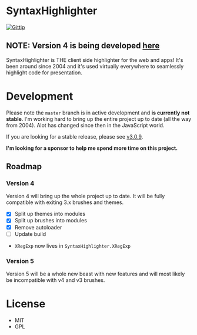 # SyntaxHighlighter

[![Gittip](http://img.shields.io/gittip/alexgorbatchev.svg)](https://www.gittip.com/syntaxhighlighter/)

## NOTE: Version 4 is being developed [here](https://github.com/syntaxhighlighter)

SyntaxHighlighter is THE client side highlighter for the web and apps! It's been around since
2004 and it's used virtually everywhere to seamlessly highlight code for presentation.

# Development

Please note the `master` branch is in active development and **is currently not stable**. I'm working hard to bring up the entire project up to date (all the way from 2004). Alot has changed since then in the JavaScript world.

If you are looking for a stable release, please see [v3.0.9](https://github.com/syntaxhighlighter/syntaxhighlighter/releases/tag/v3.0.9).

**I'm looking for a sponsor to help me spend more time on this project.**

## Roadmap

### Version 4

Version 4 will bring up the whole project up to date. It will be fully compatible with exiting 3.x brushes and themes.

- [x] Split up themes into modules
- [x] Split up brushes into modules
- [x] Remove autoloader
- [ ] Update build

* `XRegExp` now lives in `SyntaxHighlighter.XRegExp`

### Version 5

Version 5 will be a whole new beast with new features and will most likely be incompatible with v4 and v3 brushes.

# License

 - MIT
 - GPL
